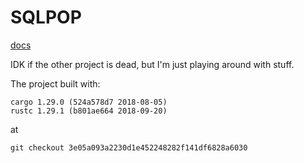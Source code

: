 # SQLPOP

[docs](https://valarauca.github.io/sqlpop/sqlpop/index.html)

IDK if the other project is dead, but I'm just playing around with stuff.

The project built with:

```
cargo 1.29.0 (524a578d7 2018-08-05)
rustc 1.29.1 (b801ae664 2018-09-20)
```

at

```
git checkout 3e05a093a2230d1e452248282f141df6828a6030
```


